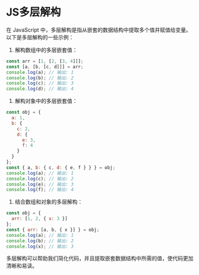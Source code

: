 # JS多层解构

在 JavaScript 中，多层解构是指从嵌套的数据结构中提取多个值并赋值给变量。以下是多层解构的一些示例：

1. 解构数组中的多层嵌套值：

```javascript
const arr = [1, [2, [3, 4]]];
const [a, [b, [c, d]]] = arr;
console.log(a); // 输出: 1
console.log(b); // 输出: 2
console.log(c); // 输出: 3
console.log(d); // 输出: 4
```

1. 解构对象中的多层嵌套值：

```javascript
const obj = {
  a: 1,
  b: {
    c: 2,
    d: {
      e: 3,
      f: 4
    }
  }
};
const { a, b: { c, d: { e, f } } } = obj;
console.log(a); // 输出: 1
console.log(c); // 输出: 2
console.log(e); // 输出: 3
console.log(f); // 输出: 4
```

1. 结合数组和对象的多层解构：

```javascript
const obj = {
  arr: [1, 2, { x: 3 }]
};
const { arr: [a, b, { x }] } = obj;
console.log(a); // 输出: 1
console.log(b); // 输出: 2
console.log(x); // 输出: 3
```

多层解构可以帮助我们简化代码，并且提取嵌套数据结构中所需的值，使代码更加清晰和易读。
